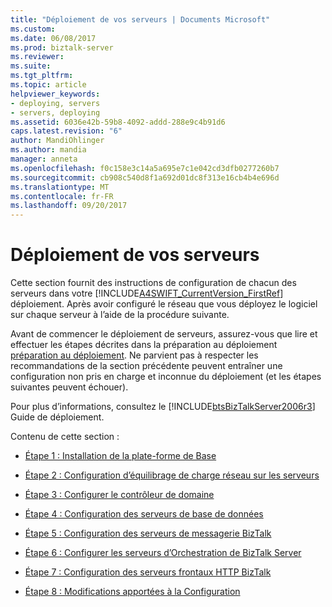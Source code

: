 ```yaml
---
title: "Déploiement de vos serveurs | Documents Microsoft"
ms.custom: 
ms.date: 06/08/2017
ms.prod: biztalk-server
ms.reviewer: 
ms.suite: 
ms.tgt_pltfrm: 
ms.topic: article
helpviewer_keywords:
- deploying, servers
- servers, deploying
ms.assetid: 6036e42b-59b8-4092-addd-288e9c4b91d6
caps.latest.revision: "6"
author: MandiOhlinger
ms.author: mandia
manager: anneta
ms.openlocfilehash: f0c158e3c14a5a695e7c1e042cd3dfb0277260b7
ms.sourcegitcommit: cb908c540d8f1a692d01dc8f313e16cb4b4e696d
ms.translationtype: MT
ms.contentlocale: fr-FR
ms.lasthandoff: 09/20/2017
---
```

# <a name="deploying-your-servers"></a>Déploiement de vos serveurs
Cette section fournit des instructions de configuration de chacun des serveurs dans votre [!INCLUDE[A4SWIFT_CurrentVersion_FirstRef](../../includes/a4swift-currentversion-firstref-md.md)] déploiement. Après avoir configuré le réseau que vous déployez le logiciel sur chaque serveur à l’aide de la procédure suivante.  
  
 Avant de commencer le déploiement de serveurs, assurez-vous que lire et effectuer les étapes décrites dans la préparation au déploiement [préparation au déploiement](../../adapters-and-accelerators/accelerator-swift/preparing-for-deployment.md). Ne parvient pas à respecter les recommandations de la section précédente peuvent entraîner une configuration non pris en charge et inconnue du déploiement (et les étapes suivantes peuvent échouer).  
  
 Pour plus d’informations, consultez le [!INCLUDE[btsBizTalkServer2006r3](../../includes/btsbiztalkserver2006r3-md.md)] Guide de déploiement.  
  
 Contenu de cette section :  
  
-   [Étape 1 : Installation de la plate-forme de Base](../../adapters-and-accelerators/accelerator-swift/step-1-installing-the-base-platform.md)  
  
-   [Étape 2 : Configuration d’équilibrage de charge réseau sur les serveurs](../../adapters-and-accelerators/accelerator-swift/step-2-configuring-nlb-on-the-servers.md)  
  
-   [Étape 3 : Configurer le contrôleur de domaine](../../adapters-and-accelerators/accelerator-swift/step-3-configuring-the-domain-controller.md)  
  
-   [Étape 4 : Configuration des serveurs de base de données](../../adapters-and-accelerators/accelerator-swift/step-4-configuring-the-database-servers.md)  
  
-   [Étape 5 : Configuration des serveurs de messagerie BizTalk](../../adapters-and-accelerators/accelerator-swift/step-5-configuring-the-biztalk-messaging-servers.md)  
  
-   [Étape 6 : Configurer les serveurs d’Orchestration de BizTalk Server](../../adapters-and-accelerators/accelerator-swift/step-6-configuring-the-biztalk-orchestration-servers.md)  
  
-   [Étape 7 : Configuration des serveurs frontaux HTTP BizTalk](../../adapters-and-accelerators/accelerator-swift/step-7-configuring-the-biztalk-http-front-end-servers.md)  
  
-   [Étape 8 : Modifications apportées à la Configuration](../../adapters-and-accelerators/accelerator-swift/step-8-post-configuration-changes.md)